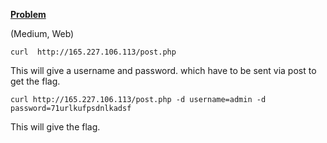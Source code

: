 [**Problem**](https://ctflearn.com/challenge/114)

(Medium, Web)

```curl  http://165.227.106.113/post.php```

This will give a username and password. which have to be sent via post to get the flag.

```curl http://165.227.106.113/post.php -d username=admin -d password=71urlkufpsdnlkadsf```

This will give the flag.
